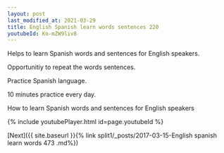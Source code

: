 ```yaml
---
layout: post
last_modified_at: 2021-03-29
title: English Spanish learn words sentences 220 
youtubeId: Ko-mZW9liv8
---
```

 
 
Helps to learn Spanish words and sentences for English speakers.

Opportunitiy to repeat the words sentences. 

Practice Spanish language. 
 
10 minutes practice every day. 
 
How to learn Spanish words and sentences for English speakers 
 
{% include youtubePlayer.html id=page.youtubeId %}
 
 
[Next]({{ site.baseurl }}{% link  split1/_posts/2017-03-15-English spanish learn words 473 .md%})
 
